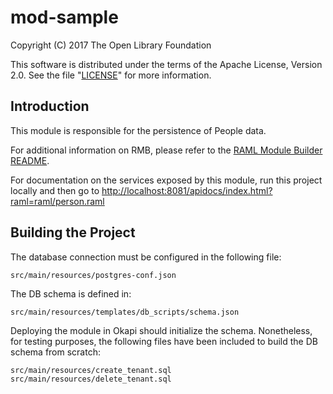 # mod-sample

Copyright (C) 2017 The Open Library Foundation

This software is distributed under the terms of the Apache License, Version 2.0. See the file "[LICENSE](LICENSE)" for more information.

## Introduction

This module is responsible for the persistence of People data.

For additional information on RMB, please refer to the [RAML Module Builder README](https://github.com/folio-org/raml-module-builder).


For documentation on the services exposed by this module, run this project locally and then go to [http://localhost:8081/apidocs/index.html?raml=raml/person.raml](http://localhost:8081/apidocs/index.html?raml=raml/person.raml)


## Building the Project

The database connection must be configured in the following file:

```
src/main/resources/postgres-conf.json
```

The DB schema is defined in:
```
src/main/resources/templates/db_scripts/schema.json
```

Deploying the module in Okapi should initialize the schema. Nonetheless, for testing purposes, the following files have been included to build the DB schema from scratch:

```
src/main/resources/create_tenant.sql
src/main/resources/delete_tenant.sql
```

